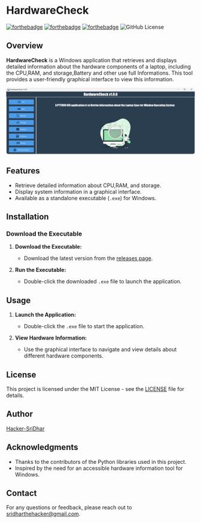 # HardwareCheck
[![forthebadge](https://forthebadge.com/images/badges/built-by-developers.svg)](https://forthebadge.com)
[![forthebadge](https://forthebadge.com/images/badges/built-with-love.svg)](https://forthebadge.com)
[![forthebadge](https://forthebadge.com/images/badges/made-with-python.svg)](https://forthebadge.com)
![GitHub License](https://img.shields.io/github/license/Hacker-SriDhar/HardwareCheck)




## Overview

**HardwareCheck** is a Windows application that retrieves and displays detailed information about the hardware components of a laptop, including the CPU,RAM, and storage,Battery and other use full Informations. This tool provides a user-friendly graphical interface to view this information.

![Rounded Image](Picture.png)
## Features

- Retrieve detailed information about CPU,RAM, and storage.
- Display system information in a graphical interface.
- Available as a standalone executable (`.exe`) for Windows.

## Installation

### Download the Executable

1. **Download the Executable:**

   - Download the latest version from the [releases page](https://github.com/Hacker-SriDhar/HardwareCheck/releases).

2. **Run the Executable:**

   - Double-click the downloaded `.exe` file to launch the application.

## Usage

1. **Launch the Application:**
   - Double-click the `.exe` file to start the application.

2. **View Hardware Information:**
   - Use the graphical interface to navigate and view details about different hardware components.



## License

This project is licensed under the MIT License - see the [LICENSE](LICENSE) file for details.

## Author

[Hacker-SriDhar](https://github.com/Hacker-SriDhar)

## Acknowledgments

- Thanks to the contributors of the Python libraries used in this project.
- Inspired by the need for an accessible hardware information tool for Windows.

## Contact

For any questions or feedback, please reach out to [sridharthehacker@gmail.com](mailto:sridharthehacker@gmail.com).
